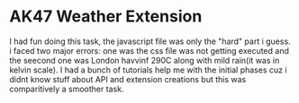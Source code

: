 # AK47 Weather Extension
I had fun doing this task, the javascript file was only the "hard" part i guess. i faced two major errors: one was the css file was not getting executed and the seecond one was London havvinf 290C along with mild rain(it was in kelvin scale). I had a bunch of tutorials help me with the initial phases cuz i didnt know stuff about API and extension creations but this was comparitively a smoother task.
